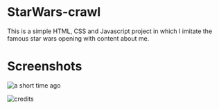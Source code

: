 # StarWars-crawl

This is a simple HTML, CSS and Javascript project in which I imitate the famous star wars opening with content about me.

# Screenshots

![a short time ago](https://user-images.githubusercontent.com/63564492/97611732-504f7a80-19f5-11eb-850a-e65179faaa26.png)

![credits](https://user-images.githubusercontent.com/63564492/97611736-5180a780-19f5-11eb-9709-b7e12b513b40.png)
